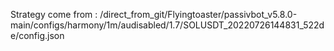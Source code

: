 Strategy come from : /direct_from_git/Flyingtoaster/passivbot_v5.8.0-main/configs/harmony/1m/audisabled/1.7/SOLUSDT_20220726144831_522de/config.json